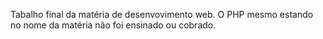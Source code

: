 Tabalho final da matéria de desenvovimento web. O PHP mesmo estando no nome da matéria não foi ensinado ou cobrado.

